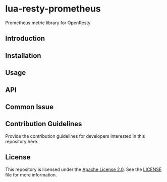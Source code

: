 # lua-resty-prometheus
Prometheus metric library for OpenResty

## Introduction

## Installation

## Usage

## API

## Common Issue

## Contribution Guidelines

Provide the contribution guidelines for developers interested in this repository here.

## License

This repository is licensed under the [Apache License 2.0](https://www.apache.org/licenses/LICENSE-2.0). See the [LICENSE](./LICENSE) file for more information.
